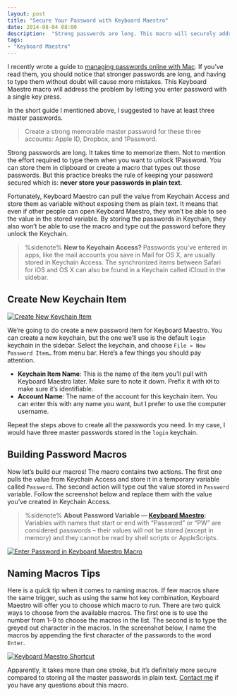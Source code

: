 ```yaml
---
layout: post
title: "Secure Your Password with Keyboard Maestro"
date: 2014-08-04 08:00
description:  "Strong passwords are long. This macro will securely address the problem of typing long password in a dialog form that doesn’t accept paste command."
tags:
- "Keyboard Maestro"
---
```


I recently wrote a guide to [managing passwords online with Mac](http://sayzlim.dev/digitalshelf/passwords/ "Manage Your Passwords Online - Sayz Lim"). If you’ve read them, you should notice that stronger passwords are long, and having to type them without doubt will cause more mistakes. This Keyboard Maestro macro will address the problem by letting you enter password with a single key press.

<!-- more -->

In the short guide I mentioned above, I suggested to have at least three master passwords.

> Create a strong memorable master password for these three accounts: Apple ID, Dropbox, and 1Password.

Strong passwords are long. It takes time to memorize them. Not to mention the effort required to type them when you want to unlock 1Password. You can store them in clipboard or create a macro that types out those passwords. But this practice breaks the rule of keeping your password secured which is: **never store your passwords in plain text**.

Fortunately, Keyboard Maestro can pull the value from Keychain Access and store them as variable without exposing them as plain text. It means that even if other people can open Keyboard Maestro, they won’t be able to see the value in the stored variable. By storing the passwords in Keychain, they also won’t be able to use the macro and type out the password before they unlock the Keychain.

> %sidenote%
> **New to Keychain Access?** Passwords you’ve entered in apps, like the mail accounts you save in Mail for OS X, are usually stored in Keychain Access. The synchronized items between Safari for iOS and OS X can also be found in a Keychain called iCloud in the sidebar.

## Create New Keychain Item

[ ![Create New Keychain Item][195935] ](http://images.sayzlim.net/2014/08/keyboard_maestro_keychain.jpg "Create New Keychain Item")

[195935]: http://images.sayzlim.net/2014/08/keyboard_maestro_keychain.jpg "Create New Keychain Item"

We’re going to do create a new password item for Keyboard Maestro. You can create a new keychain, but the one we’ll use is the default `login` keychain in the sidebar. Select the keychain, and choose `File » New Password Item…` from menu bar. Here’s a few things you should pay attention.

- **Keychain Item Name**: This is the name of the item you’ll pull with Keyboard Maestro later. Make sure to note it down. Prefix it with `KM` to make sure it’s identifiable.
- **Account Name**: The name of the account for this keychain item. You can enter this with any name you want, but I prefer to use the computer username.

Repeat the steps above to create all the passwords you need. In my case, I would have three master passwords stored in the `login` keychain.

## Building Password Macros

Now let’s build our macros! The macro contains two actions. The first one pulls the value from Keychain Access and store it in a temporary variable called `Password`.  The second action will type out the value stored in `Password` variable. Follow the screenshot below and replace them with the value you’ve created in Keychain Access.

> %sidenote%
> **About Password Variable — [Keyboard Maestro](http://www.keyboardmaestro.com/documentation/6/variables.html "Keyboard Maestro 6 Documentation: Variables"):** Variables with names that start or end with “Password” or “PW” are considered passwords – their values will not be stored (except in memory) and they cannot be read by shell scripts or AppleScripts.

[ ![Enter Password in Keyboard Maestro Macro][200025] ](http://images.sayzlim.net/2014/08/keyboard_maestro_password_macro.jpg "Enter Password in Keyboard Maestro Macro")

[200025]: http://images.sayzlim.net/2014/08/keyboard_maestro_password_macro.jpg "Enter Password in Keyboard Maestro Macro"

## Naming Macros Tips

Here is a quick tip when it comes to naming macros. If few macros share the same trigger, such as using the same hot key combination, Keyboard Maestro will offer you to choose which macro to run.  There are two quick ways to choose from the available macros. The first one is to use the number from 1–9 to choose the macros in the list. The second is to type the greyed out character in the macros. In the screenshot below, I name the macros by appending the first character of the passwords to the  word `Enter`.

[ ![Keyboard Maestro Shortcut][200050] ](http://images.sayzlim.net/2014/08/keyboard_maestro_shortcut.jpg "Keyboard Maestro Shortcut")

[200050]: http://images.sayzlim.net/2014/08/keyboard_maestro_shortcut.jpg "Keyboard Maestro Shortcut"

Apparently, it takes more than one stroke, but it’s definitely more secure compared to storing all the master passwords in plain text. [Contact me](http://sayzlim.net/contact "Contact - Sayz Lim") if you have any questions about this macro.